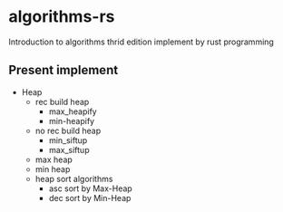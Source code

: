 # algorithms-rs

Introduction to algorithms thrid edition implement by rust programming

## Present implement
- Heap 
    - rec build heap
        - max_heapify
        - min-heapify
    - no rec build heap
        - min_siftup
        - max_siftup
    - max heap 
    - min heap
    - heap sort algorithms
        - asc sort by Max-Heap
        - dec sort by Min-Heap
        
